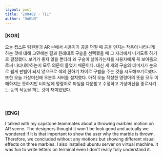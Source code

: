```yaml
---
layout: post
title: "200402 - TIL"
author: "DAEUN"
---
```


### [KOR]
오늘 캡스톤 팀원들과 AR 씬에서 사용자가 공을 던질 때 공을 던지는 작용이 나타나게 하는 것에 대해 고민해본 결과 원래대로 구슬을 선택했을 때 그 자리에서 나가도록 하기로 결정했다. 보기가 좋지 않을 뿐더러 왜 구슬이 날아가는지를 사용자에게 꼭 보여줌으로써 나타내야하는지 모두 의문이 들었기 때문이다. 대신 세 개의 구슬의 데미지가 눈으로 쉽게 판별이 되지 않으므로 색의 진하기 차이로 구별을 주는 것을 시도해보기로했다. 또한 오늘 가상머신에 우분투 서버를 설치했다. 아직 오늘 작성한 명령어의 뜻을 모두 이해하지는 못하지만 터미널에 명령어로 파일을 다운받고 수정하고 가상머신을 종료시키는 등의 작동을 하는 것이 재미있었다.
<br><br><br>
### [ENG]
I talked with my capstone teammates about a throwing marbles motion on AR scene. The designers thought it won't be look good and actually we wondered if it is that important to show the user why the marble is thrown. Therefore, we concluded without any motions but showing different visual effects on three marbles. I also installed ubuntu server on virtual machine. It was fun to write letters on terminal even I don't really fully understand it.